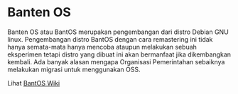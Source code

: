 # Banten OS
Banten OS atau BantOS merupakan pengembangan dari distro Debian GNU linux. Pengembangan distro BantOS dengan cara remastering ini tidak hanya semata-mata hanya mencoba ataupun melakukan sebuah eksperimen tetapi distro yang dibuat ini akan bermanfaat jika dikembangkan kembali. Ada banyak alasan mengapa Organisasi Pemerintahan sebaiknya melakukan migrasi untuk menggunakan OSS.

Lihat [BantOS Wiki](https://github.com/bantenprov/banten-os/wiki)

